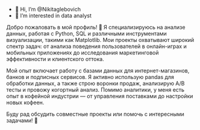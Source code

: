 - 👋 Hi, I’m @Nikitaglebovich
- 👀 I’m interested in data analyst

Добро пожаловать в мой профиль! 👋
Я специализируюсь на анализе данных, работая с Python, SQL и различными инструментами визуализации, такими как Matplotlib. Мои проекты охватывают широкий спектр задач: от анализа поведения пользователей в онлайн-играх и мобильных приложениях до исследования маркетинговой эффективности и клиентского оттока.

Мой опыт включает работу с базами данных для интернет-магазинов, банков и подписных сервисов. Я активно использую pandas для обработки данных, а также строю воронки продаж, анализирую A/B тесты и провожу когортный анализ. Помимо аналитики, у меня есть опыт в кофейной индустрии — от управления поставками до настройки новых кофеен.

Буду рад обсудить совместные проекты или помочь с интересными задачами! 🚀


<!---
Nikitaglebovich/Nikitaglebovich is a ✨ special ✨ repository because its `README.md` (this file) appears on your GitHub profile.
You can click the Preview link to take a look at your changes.
--->
